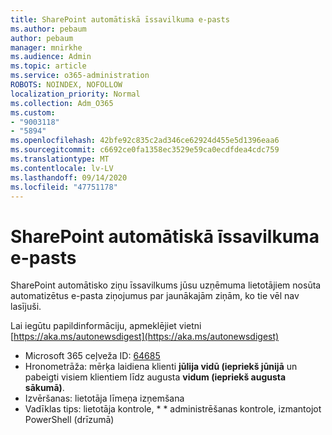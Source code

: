 ```yaml
---
title: SharePoint automātiskā īssavilkuma e-pasts
ms.author: pebaum
author: pebaum
manager: mnirkhe
ms.audience: Admin
ms.topic: article
ms.service: o365-administration
ROBOTS: NOINDEX, NOFOLLOW
localization_priority: Normal
ms.collection: Adm_O365
ms.custom:
- "9003118"
- "5894"
ms.openlocfilehash: 42bfe92c835c2ad346ce62924d455e5d1396eaa6
ms.sourcegitcommit: c6692ce0fa1358ec3529e59ca0ecdfdea4cdc759
ms.translationtype: MT
ms.contentlocale: lv-LV
ms.lasthandoff: 09/14/2020
ms.locfileid: "47751178"
---
```

# <a name="sharepoint-auto-digest-email"></a>SharePoint automātiskā īssavilkuma e-pasts

SharePoint automātisko ziņu īssavilkums jūsu uzņēmuma lietotājiem nosūta automatizētus e-pasta ziņojumus par jaunākajām ziņām, ko tie vēl nav lasījuši.

Lai iegūtu papildinformāciju, apmeklējiet vietni [https://aka.ms/autonewsdigest](https://aka.ms/autonewsdigest)

- Microsoft 365 ceļveža ID:  [64685](https://www.microsoft.com/microsoft-365/roadmap?filters=&featureid=64685)
- Hronometrāža: mērķa laidiena klienti  **jūlija vidū (iepriekš jūnijā**  un pabeigti visiem klientiem līdz augusta  **vidum (iepriekš augusta sākumā)**.
- Izvēršanas: lietotāja līmeņa izņemšana
- Vadīklas tips: lietotāja kontrole, * * administrēšanas kontrole, izmantojot PowerShell (drīzumā)
